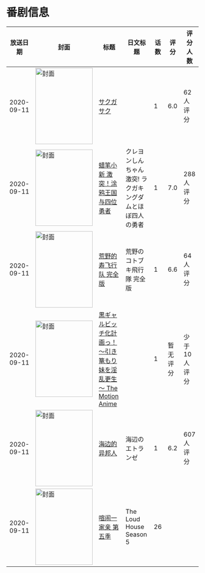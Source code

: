 # 番剧信息

|放送日期|封面|标题|日文标题|话数|评分|评分人数|
|---|---|---|---|---|---|---|
|2020-09-11|<img src="https://lain.bgm.tv/pic/cover/c/02/e0/315084_2vera.jpg" alt="封面" style="width:150px;height:200px;object-fit:cover;">|[サクガサク](https://bangumi.tv/subject/315084)||1|6.0|62人评分|
|2020-09-11|<img src="https://lain.bgm.tv/pic/cover/c/07/57/291038_J0Yqc.jpg" alt="封面" style="width:150px;height:200px;object-fit:cover;">|[蜡笔小新 激突！涂鸦王国与四位勇者](https://bangumi.tv/subject/291038)|クレヨンしんちゃん 激突! ラクガキングダムとほぼ四人の勇者|1|7.0|288人评分|
|2020-09-11|<img src="https://lain.bgm.tv/pic/cover/c/ca/12/299427_Qzptc.jpg" alt="封面" style="width:150px;height:200px;object-fit:cover;">|[荒野的寿飞行队 完全版](https://bangumi.tv/subject/299427)|荒野のコトブキ飛行隊 完全版|1|6.6|64人评分|
|2020-09-11|<img src="https://bangumi.tv/img/no_icon_subject.png" alt="封面" style="width:150px;height:200px;object-fit:cover;">|[黒ギャルビッチ化計画っ！～引き篭もり妹を淫乱更生～ The Motion Anime](https://bangumi.tv/subject/345031)||1|暂无评分|少于10人评分|
|2020-09-11|<img src="https://lain.bgm.tv/pic/cover/c/b0/b6/293610_rjY8V.jpg" alt="封面" style="width:150px;height:200px;object-fit:cover;">|[海边的异邦人](https://bangumi.tv/subject/293610)|海辺のエトランゼ|1|6.2|607人评分|
|2020-09-11|<img src="https://lain.bgm.tv/pic/cover/c/95/c9/465903_a1WP8.jpg" alt="封面" style="width:150px;height:200px;object-fit:cover;">|[喧闹一家亲 第五季](https://bangumi.tv/subject/465903)|The Loud House Season 5|26|||
